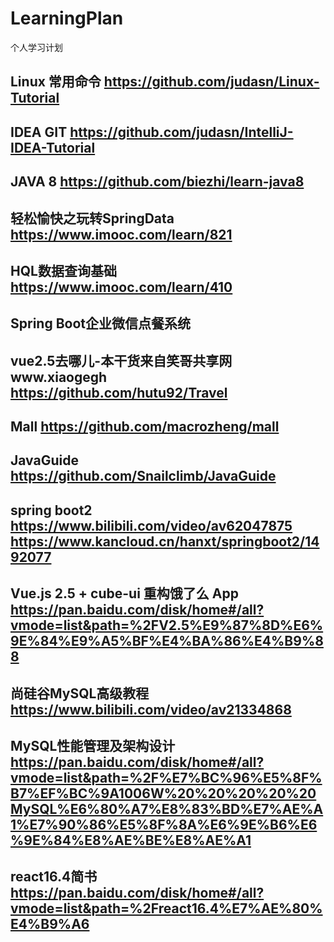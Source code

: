 # LearningPlan
个人学习计划
## Linux 常用命令  https://github.com/judasn/Linux-Tutorial
## IDEA GIT https://github.com/judasn/IntelliJ-IDEA-Tutorial
## JAVA 8 https://github.com/biezhi/learn-java8
## 轻松愉快之玩转SpringData https://www.imooc.com/learn/821
## HQL数据查询基础 https://www.imooc.com/learn/410
## Spring Boot企业微信点餐系统
## vue2.5去哪儿-本干货来自笑哥共享网www.xiaogegh https://github.com/hutu92/Travel
## Mall https://github.com/macrozheng/mall
## JavaGuide https://github.com/Snailclimb/JavaGuide

## spring boot2 https://www.bilibili.com/video/av62047875 https://www.kancloud.cn/hanxt/springboot2/1492077
## Vue.js 2.5 + cube-ui 重构饿了么 App https://pan.baidu.com/disk/home#/all?vmode=list&path=%2FV2.5%E9%87%8D%E6%9E%84%E9%A5%BF%E4%BA%86%E4%B9%88
## 尚硅谷MySQL高级教程 https://www.bilibili.com/video/av21334868
## MySQL性能管理及架构设计  https://pan.baidu.com/disk/home#/all?vmode=list&path=%2F%E7%BC%96%E5%8F%B7%EF%BC%9A1006W%20%20%20%20%20MySQL%E6%80%A7%E8%83%BD%E7%AE%A1%E7%90%86%E5%8F%8A%E6%9E%B6%E6%9E%84%E8%AE%BE%E8%AE%A1
## react16.4简书 https://pan.baidu.com/disk/home#/all?vmode=list&path=%2Freact16.4%E7%AE%80%E4%B9%A6

